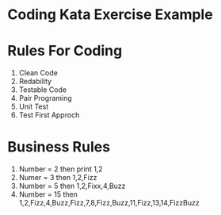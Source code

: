 # Coding Kata Exercise Example

# Rules For Coding
1. Clean Code
2. Redability 
3. Testable Code
4. Pair Programing
5. Unit Test
6. Test First Approch


# Business Rules
1. Number = 2 then print 1,2
3. Numer = 3 then 1,2,Fizz
4. Number = 5 then 1,2,Fixx,4,Buzz
5. Number = 15 then 1,2,Fizz,4,Buzz,Fizz,7,8,Fizz,Buzz,11,Fizz,13,14,FizzBuzz
